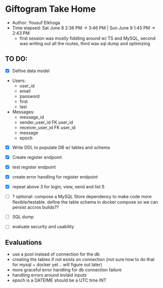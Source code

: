 # Giftogram Take Home 
- Author: Yousuf Elkhoga
- Time elapsed: Sat June 8 2:36 PM ->  3:46 PM | Sun June 9 1:45 PM -> 2:43 PM
  - first session was mostly fiddling around w/ TS and MySQL, second was writing out all the routes, third was sql dump and optimizing 

## TO DO:

- [X] Define data model
- Users: 
  - user_id
  - email 
  - password
  - first
  - last
- Messages:
  - message_id
  - sender_user_id FK user_id
  - receiver_user_id FK user_id
  - message
  - epoch

- [X] Write DDL to populate DB w/ tables and schema

- [X] Create register endpoint

- [X] test register endpoint

- [X] create error handling for register 
endpoint 

- [X] repeat above 3 for login, view, send and list
ß
- [ ] ? optional: compose a MySQL Store dependency to make code more flexible/testable. define the table schema in docker compose so we can persist accros builds??

- [ ] SQL dump

- [ ] evaluate security and usability


## Evaluations
- use a pool instead of connection for the db
- creating the tables if not exists on connection (not sure how to do that for mysql + docker yet .. will figure out later)
- more graceful error handling for db connection failure
- handling errors around invlaid inputs 
- epoch is a DATEIME should be a UTC time INT